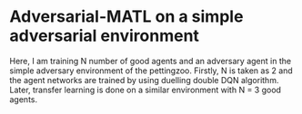# Adversarial-MATL on a simple adversarial environment

Here, I am training N number of good agents and an adversary agent in the simple adversary environment of the pettingzoo. Firstly, N is taken as 2 and the agent networks are trained by using duelling double DQN algorithm. Later, transfer learning is done on a similar environment with N = 3 good agents. 
